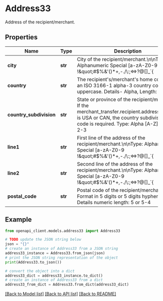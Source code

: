 # Address33

Address of the recipient/merchant.

## Properties

Name | Type | Description | Notes
------------ | ------------- | ------------- | -------------
**city** | **str** | City of the recipient/merchant.\\n\\nType: Alphanumeric Special [a-zA-Z0-9 !\&quot;#$%&amp;&#39;()*+,-./\\:;&lt;&#x3D;&gt;?@[]_&#x60;{|}~ÀÁÂÃÄÅÇÈÉÊËÌÍÎÏÑÒÓÔÕÖÙÚÚÚÝàáâãäåçèéêëìíîïñòóôõöùúûüýÿ], Length: 1-25 | 
**country** | **str** | The recipient&#39;s/merchant&#39;s home country as an ISO 3166-1 alpha-3 country code, in uppercase. Details- Alpha, Length: 3 | 
**country_subdivision** | **str** | State or province of the recipient/merchant. If the merchant_transfer.recipient.address.country is USA or CAN, the country subdivision code is required.   Type: Alpha [A-Z], Length 2-3 | [optional] 
**line1** | **str** | First line of the address of the recipient/merchant.\\n\\nType: Alphanumeric Special [a-zA-Z0-9 !\&quot;#$%&amp;&#39;()*+,-./\\:;&lt;&#x3D;&gt;?@[]_&#x60;{|}~ÀÁÂÃÄÅÇÈÉÊËÌÍÎÏÑÒÓÔÕÖÙÚÚÚÝàáâãäåçèéêëìíîïñòóôõöùúûüýÿ], Length: 1-50 | [optional] 
**line2** | **str** | Second line of the address of the recipient/merchant.\\n\\nType: Alphanumeric Special [a-zA-Z0-9 !\&quot;#$%&amp;&#39;()*+,-./\\:;&lt;&#x3D;&gt;?@[]_&#x60;{|}~ÀÁÂÃÄÅÇÈÉÊËÌÍÎÏÑÒÓÔÕÖÙÚÚÚÝàáâãäåçèéêëìíîïñòóôõöùúûüýÿ], Length: 1-50 | [optional] 
**postal_code** | **str** | Postal code of the recipient/merchant. Format in 5 digits or 5 digits hyphen 4 digits.  Details numeric length: 5 or 5-4 | [optional] 

## Example

```python
from openapi_client.models.address33 import Address33

# TODO update the JSON string below
json = "{}"
# create an instance of Address33 from a JSON string
address33_instance = Address33.from_json(json)
# print the JSON string representation of the object
print(Address33.to_json())

# convert the object into a dict
address33_dict = address33_instance.to_dict()
# create an instance of Address33 from a dict
address33_from_dict = Address33.from_dict(address33_dict)
```
[[Back to Model list]](../README.md#documentation-for-models) [[Back to API list]](../README.md#documentation-for-api-endpoints) [[Back to README]](../README.md)


